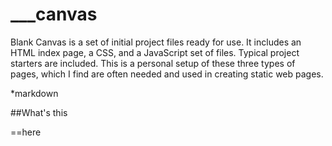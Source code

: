 # ___canvas
Blank Canvas is a set of initial project files ready for use. It includes an HTML index page, a CSS, and a JavaScript set of files. Typical project starters are included. This is a personal setup of these three types of pages, which I find are often needed and used in creating static web pages.


*markdown

##What's this 

==here 
